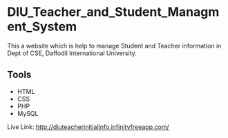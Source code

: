 # DIU_Teacher_and_Student_Managment_System
This a website which is help to manage Student and Teacher information in Dept of CSE, Daffodil International University.

## Tools
- HTML
- CSS
- PHP
- MySQL

Live Link: http://diuteacherinitialinfo.infinityfreeapp.com/
